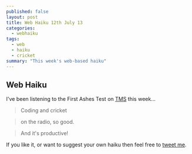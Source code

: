 ```yaml
---
published: false
layout: post
title: Web Haiku 12th July 13
categories: 
  - webhaiku
tags: 
  - web
  - haiku
  - cricket
summary: "This week's web-based haiku"
---
```


## Web Haiku
 
I've been listening to the First Ashes Test on [TMS](http://www.bbc.co.uk/programmes/b00fr0n5) this week...
 
> Coding and cricket
 
> on the radio, so good.
 
> And it's productive!
 
 
If you like it, or want to suggest your own haiku then feel free to [tweet me](http://twitter.com/timdouglas).
